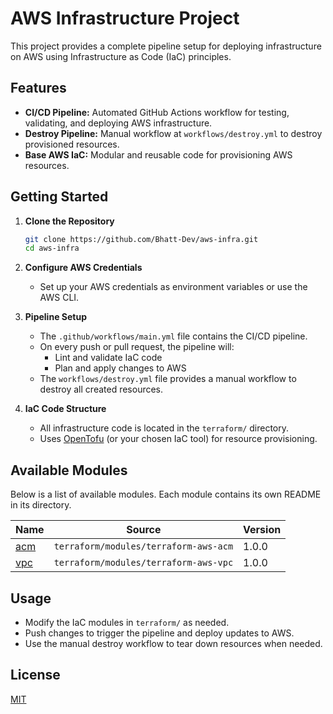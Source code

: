 # AWS Infrastructure Project

This project provides a complete pipeline setup for deploying infrastructure on AWS using Infrastructure as Code (IaC) principles.

## Features

- **CI/CD Pipeline:** Automated GitHub Actions workflow for testing, validating, and deploying AWS infrastructure.
- **Destroy Pipeline:** Manual workflow at `workflows/destroy.yml` to destroy provisioned resources.
- **Base AWS IaC:** Modular and reusable code for provisioning AWS resources.

## Getting Started

1. **Clone the Repository**
    ```bash
    git clone https://github.com/Bhatt-Dev/aws-infra.git
    cd aws-infra
    ```

2. **Configure AWS Credentials**
    - Set up your AWS credentials as environment variables or use the AWS CLI.

3. **Pipeline Setup**
    - The `.github/workflows/main.yml` file contains the CI/CD pipeline.
    - On every push or pull request, the pipeline will:
      - Lint and validate IaC code
      - Plan and apply changes to AWS
    - The `workflows/destroy.yml` file provides a manual workflow to destroy all created resources.

4. **IaC Code Structure**
    - All infrastructure code is located in the `terraform/` directory.
    - Uses [OpenTofu](https://opentofu.org/) (or your chosen IaC tool) for resource provisioning.

## Available Modules

Below is a list of available modules. Each module contains its own README in its directory.

| Name | Source | Version |
|------|--------|---------|
| <a name="/terraform/modules/terraform-aws-acm"></a> [acm](/terraform/modules/terraform-aws-vpc) | `terraform/modules/terraform-aws-acm` | 1.0.0 |
| <a name="/terraform/modules/terraform-aws-vpc"></a> [vpc](terraform/modules/terraform-aws-vpc) | `terraform/modules/terraform-aws-vpc` | 1.0.0 |


## Usage

- Modify the IaC modules in `terraform/` as needed.
- Push changes to trigger the pipeline and deploy updates to AWS.
- Use the manual destroy workflow to tear down resources when needed.

## License

[MIT](./LICENSE)
